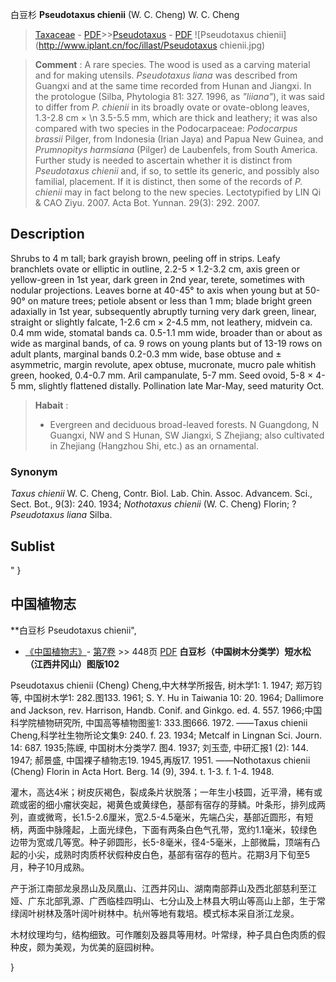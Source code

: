 白豆杉 **Pseudotaxus chienii** (W. C. Cheng) W. C. Cheng

> [Taxaceae](http://www.iplant.cn/info/Taxaceae?t=foc) - [PDF](http://www.iplant.cn/foc/pdf/Taxaceae.pdf)>>[Pseudotaxus](http://www.iplant.cn/info/Pseudotaxus?t=foc) - [PDF](http://www.iplant.cn/foc/pdf/Pseudotaxus.pdf)
![Pseudotaxus chienii](http://www.iplant.cn/foc/illast/Pseudotaxus chienii.jpg)


> **Comment** : 
> A rare species. The wood is used as a carving material and for making utensils.
> *Pseudotaxus liana* was described from Guangxi and at the same time recorded from Hunan and Jiangxi. In the protologue (Silba, Phytologia 81: 327. 1996, as *\"liiana\"*), it was said to differ from *P. chienii* in its broadly ovate or ovate-oblong leaves, 1.3-2.8 cm ×&#x0D;\n 3.5-5.5 mm, which are thick and leathery; it was also compared with two species in the Podocarpaceae: *Podocarpus brassii* Pilger, from Indonesia (Irian Jaya) and Papua New Guinea, and *Prumnopitys harmsiana* (Pilger) de Laubenfels, from South America. Further study is needed to ascertain whether it is distinct from *Pseudotaxus chienii* and, if so, to settle its generic, and possibly also familial, placement. If it is distinct, then some of the records of *P. chienii* may in fact belong to the new species.
> Lectotypified by LIN Qi & CAO Ziyu. 2007. Acta Bot. Yunnan. 29(3): 292. 2007.

## Description

Shrubs to 4 m tall; bark grayish brown, peeling off in strips. Leafy branchlets ovate or elliptic in outline, 2.2-5 ×  1.2-3.2 cm, axis green or yellow-green in 1st year, dark green in 2nd year, terete, sometimes with nodular projections. Leaves borne at 40-45°  to axis when young but at 50-90°  on mature trees; petiole absent or less than 1 mm; blade bright green adaxially in 1st year, subsequently abruptly turning very dark green, linear, straight or slightly falcate, 1-2.6 cm ×  2-4.5 mm, not leathery, midvein ca. 0.4 mm wide, stomatal bands ca. 0.5-1.1 mm wide, broader than or about as wide as marginal bands, of ca. 9 rows on young plants but of 13-19 rows on adult plants, marginal bands 0.2-0.3 mm wide, base obtuse and ±  asymmetric, margin revolute, apex obtuse, mucronate, mucro pale whitish green, hooked, 0.4-0.7 mm. Aril campanulate, 5-7 mm. Seed ovoid, 5-8 ×  4-5 mm, slightly flattened distally. Pollination late Mar-May, seed maturity Oct.


> **Habait** : 
>*  Evergreen and deciduous broad-leaved forests. N Guangdong, N Guangxi, NW and S Hunan, SW Jiangxi, S Zhejiang; also cultivated in Zhejiang (Hangzhou Shi, etc.) as an ornamental.

### Synonym
*Taxus chienii* W. C. Cheng, Contr. Biol. Lab. Chin. Assoc. Advancem. Sci., Sect. Bot., 9(3): 240. 1934; *Nothotaxus chienii* (W. C. Cheng) Florin; ?*Pseudotaxus liana* Silba.


## Sublist
"
}
## 中国植物志

**白豆杉 Pseudotaxus chienii",


* [《中国植物志》](http://www.iplant.cn/frps)- [第7卷](http://www.iplant.cn/frps/vol/7) >> 448页 [PDF](http://www.iplant.cn/frps/pdf/7/448.pdf)
**白豆杉（中国树木分类学）短水松（江西井冈山）图版102**

Pseudotaxus chienii (Cheng) Cheng,中大林学所报告, 树木学1: 1. 1947; 郑万钧等, 中国树木学1: 282.图133. 1961; S. Y. Hu in Taiwania 10: 20. 1964; Dallimore and Jackson, rev. Harrison, Handb. Conif. and Ginkgo. ed. 4. 557. 1966;中国科学院植物研究所, 中国高等植物图鉴1: 333.图666. 1972. ——Taxus chienii Cheng,科学社生物所论文集9: 240. f. 23. 1934; Metcalf in Lingnan Sci. Journ. 14: 687. 1935;陈嵘, 中国树木分类学7. 图4. 1937; 刘玉壶, 中研汇报1 (2): 144. 1947; 郝景盛, 中国裸子植物志19. 1945,再版17. 1951. ——Nothotaxus chienii (Cheng) Florin in Acta Hort. Berg. 14 (9), 394. t. 1-3. f. 1-4. 1948.

灌木，高达4米；树皮灰褐色，裂成条片状脱落；一年生小枝圆，近平滑，稀有或疏或密的细小瘤状突起，褐黄色或黄绿色，基部有宿存的芽鳞。叶条形，排列成两列，直或微弯，长1.5-2.6厘米，宽2.5-4.5毫米，先端凸尖，基部近圆形，有短柄，两面中脉隆起，上面光绿色，下面有两条白色气孔带，宽约1.1毫米，较绿色边带为宽或几等宽。种子卵圆形，长5-8毫米，径4-5毫米，上部微扁，顶端有凸起的小尖，成熟时肉质杯状假种皮白色，基部有宿存的苞片。花期3月下旬至5月，种子10月成熟。

产于浙江南部龙泉昂山及凤凰山、江西井冈山、湖南南部莽山及西北部慈利至江娅、广东北部乳源、广西临桂四明山、七分山及上林县大明山等高山上部，生于常绿阔叶树林及落叶阔叶树林中。杭州等地有栽培。模式标本采自浙江龙泉。

木材纹理均匀，结构细致。可作雕刻及器具等用材。叶常绿，种子具白色肉质的假种皮，颇为美观，为优美的庭园树种。

}